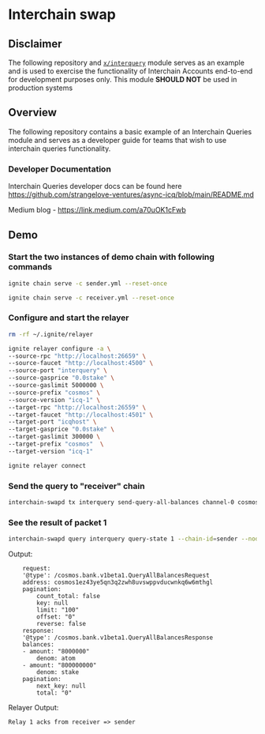 # Interchain swap

## Disclaimer

The following repository and [`x/interquery`](./x/interquery/) module serves as an example and is used to exercise the functionality of Interchain Accounts end-to-end for development purposes only.
This module **SHOULD NOT** be used in production systems

## Overview

The following repository contains a basic example of an Interchain Queries module and serves as a developer guide for teams that wish to use interchain queries functionality.

### Developer Documentation

Interchain Queries developer docs can be found here
https://github.com/strangelove-ventures/async-icq/blob/main/README.md

Medium blog -
https://link.medium.com/a70uOK1cFwb

## Demo

### Start the two instances of demo chain with following commands

```bash
ignite chain serve -c sender.yml --reset-once
```

```bash
ignite chain serve -c receiver.yml --reset-once
```

### Configure and start the relayer

```bash
rm -rf ~/.ignite/relayer
```

```bash
ignite relayer configure -a \
--source-rpc "http://localhost:26659" \
--source-faucet "http://localhost:4500" \
--source-port "interquery" \
--source-gasprice "0.0stake" \
--source-gaslimit 5000000 \
--source-prefix "cosmos" \
--source-version "icq-1" \
--target-rpc "http://localhost:26559" \
--target-faucet "http://localhost:4501" \
--target-port "icqhost" \
--target-gasprice "0.0stake" \
--target-gaslimit 300000 \
--target-prefix "cosmos"  \
--target-version "icq-1"
```

```bash
ignite relayer connect
```

### Send the query to "receiver" chain

```bash
interchain-swapd tx interquery send-query-all-balances channel-0 cosmos1ez43ye5qn3q2zwh8uvswppvducwnkq6w6mthgl --chain-id=sender --node=tcp://localhost:26659 --home ~/.sender --from alice
```

### See the result of packet 1

```bash
interchain-swapd query interquery query-state 1 --chain-id=sender --node=tcp://localhost:26659
```

Output:

```
    request:
    '@type': /cosmos.bank.v1beta1.QueryAllBalancesRequest
    address: cosmos1ez43ye5qn3q2zwh8uvswppvducwnkq6w6mthgl
    pagination:
        count_total: false
        key: null
        limit: "100"
        offset: "0"
        reverse: false
    response:
    '@type': /cosmos.bank.v1beta1.QueryAllBalancesResponse
    balances:
    - amount: "8000000"
        denom: atom
    - amount: "800000000"
        denom: stake
    pagination:
        next_key: null
        total: "0"
```

Relayer Output:

```
Relay 1 acks from receiver => sender
```
